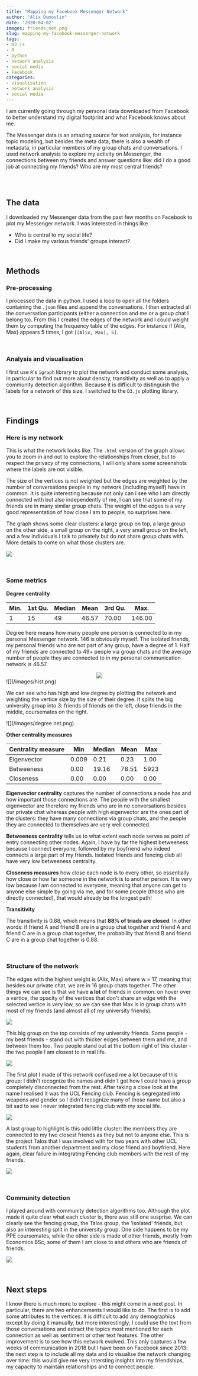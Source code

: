 ```yaml
---
title: "Mapping my Facebook Messenger Network"
author: "Alix Dumoulin"
date: '2020-04-02'
images: friends_net.png
slug: mapping-my-facebook-messenger-network
tags:
- D3.js
- R
- python
- network analysis
- social media
- Facebook
categories:
- visualisation
- network analysis
- social media
---
```


I am currently going through my personal data downloaded from Facebook to better understand my digital footprint and what Facebook knows about me. 

The Messenger data is an amazing source for text analysis, for instance topic modeling, but besides the meta data, there is also a wealth of metadata, in particular members of my group chats and conversations. I used network analysis to explore my activity on Messenger, the connections between my friends and answer questions like: did I do a good job at connecting my friends? Who are my most central friends? 

<br/>
<br/>


## The data

I downloaded my Messenger data from the past few months on Facebook to plot my Messenger network. I was interested in things like

* Who is central to my social life?
* Did I make my various friends' groups interact?

<br/>

## Methods

### Pre-processing

I processed the data in python. I used a loop to open all the folders containing the `.json` files and append the conversations. I then extracted all the conversation participants (either a connection and me or a group chat I belong to). From this I created the edges of the network and I could weight them by computing the frequency table of the edges. For instance if (Alix, Max) appears 5 times, I got `[(Alix, Max), 5]`.

<br/>

### Analysis and visualisation

I first use `R`'s `igraph` library to plot the network and conduct some analysis, in particular to find out more about density, transitivity as well as to apply a community detection algorithm. Because it is difficult to distinguish the labels for a network of this size, I switched to the `D3.js` plotting library. 

<br/>

## Findings

### Here is my network

This is what the network looks like. The `.html` version of the graph allows you to zoom in and out to explore the relationships from closer, but to respect the privacy of my connections, I will only share some screenshots where the labels are not visible. 

The size of the vertices is not weighted but the edges are weighted by the number of conversations people in my network (including myself) have in common. It is quite interesting because not only can I see who I am directly connected with but also independently of me, I can see that some of my friends are in many similar group chats. The weight of the edges is a very good representation of how close I am to people, no surprises here.

The graph shows some clear clusters: a large group on top, a large group on the other side, a small group on the right, a very small group on the left, and a few individuals I talk to privately but do not share group chats with. More details to come on what those clusters are. 

![](/images/capture1.png)

<br/>

### Some metrics

**Degree centrality**

| Min. | 1st Qu. | Median | Mean  | 3rd Qu. | Max.   |
| ---- | ------- | ------ | ----- | ------- | ------ |
| 1    | 15      | 49     | 46.57 | 70.00   | 146.00 |

Degree here means how many people one person is connected to in my personal Messenger network. 146 is obviously myself. The isolated friends, my personal friends who are not part of any group, have a degree of 1. Half of my friends are connected to 49+ people via group chats and the average number of people they are connected to in my personal communication network is 46.57.

<div style="text-align:center"><img src="images/hist.png" /></div>
![](/images/hist.png)

We can see who has high and low degree by plotting the network and weighting the vertice size by the size of their degree. It splits the big university group into 3: friends of friends on the left, close friends in the middle, coursemates on the right. 

![](/images/degree net.png)

**Other centrality measures**

| Centrality measure | Min   | Median | Mean  | Max  |
| ------------------ | ----- | ------ | ----- | ---- |
| Eigenvector        | 0.009 | 0.21   | 0.23  | 1.00 |
| Betweeness         | 0.00  | 19.16  | 78.51 | 5923 |
| Closeness          | 0.00  | 0.00   | 0.00  | 0.00 |

**Eigenvector centrality** captures the number of connections a node has and how important those connections are. The people with the smallest eigenvector are therefore my friends who are in no conversations besides our private chat whereas people with high eigenvector are the ones part of the clusters: they have many connections via group chats, and the people they are connected to themselves are  very well connected. 

**Betweeness centrality** tells us to what extent each node serves as point of entry connecting other nodes. Again, I have by far the highest betweeness because I connect everyone, followed by my boyfriend who indeed connects a large part of my friends. Isolated friends and fencing club all have very low betweeness centrality.

**Closeness measures** how close each node is to every other, so essentially how close or how far someone in the network is to another person. It is very low because I am connected to everyone, meaning that anyone can get to anyone else simple by going via me, and for some people (those who are directly connected), that would already be the longest path!



**Transitivity**

The transitivity is 0.88, which means that **88% of triads are closed**. In other words: if friend A and friend B are in a group chat together and friend A and friend C are in a group chat together, the probability that friend B and friend C are in a group chat together is 0.88. 

<br/>

### Structure of the network

The edges with the highest weight is (Alix, Max) where w = 17, meaning that besides our private chat, we are in 16 group chats together. The other things we can see is that we have **a lot** of friends in common: on hover over a vertice, the opacity of the vertices that don't share an edge with the selected vertice is very low, so we can see that Max is in group chats with most of my friends (and almost all of my university friends).

![](/images/max.png)



This big group on the top consists of my university friends. Some people - my best friends - stand out with thicker edges between them and me, and between them too. Two people stand out at the bottom right of this cluster - the two people I am closest to in real life. 

![](/images/ppe.png)



The first plot I made of this network confused me a lot because of this group: I didn't recognize the names and didn't get how I could have a group completely disconnected from the rest. After taking a close look at the name I realised it was the UCL Fencing club. Fencing is segregated into weapons and gender so I didn't recognize many of those name but also a bit sad to see I never integrated fencing club with my social life. 

![](/images/fencing.jpeg)



A last group to highlight is this odd little cluster: the members they are connected to my two closest friends as they but not to anyone else. This is the project Talos that I was involved with for two years with other UCL students from another department and my close friend and boyfriend. Here again, clear failure in integrating Fencing club members with the rest of my friends.

![](/images/talos.png)

<br/>

### Community detection

I played around with community detection algorithms too. Although the plot made it quite clear what each cluster is, there was still one susprise. We can clearly see the fencing group, the Talos group, the 'isolated' friends, but also an interesting split in the university group. One side happens to be my PPE coursemates, while the other side is made of other friends, mostly from Economics BSc, some of them I am close to and others who are friends of friends.

![](/images/community.png)

<br/>

## Next steps

I know there is much more to explore - this might come in a next post. In particular, there are two enhancements I would like to do. The first is to add some attributes to the vertices: it is difficult to add any demographics except by doing it manually, but more interestingly, I could use the text from those conversations and extract the topics most mentioned for each connection as well as sentiment or other text features. The other improvement is to see how this network evolved. This only captures a few weeks of communication in 2018 but I have been on Facebook since 2013: the next step is to include all my data and to visualise the network changing over time: this would give me very intersting insights into my friendships, my capacity to maintain relationships and to connect people. 
